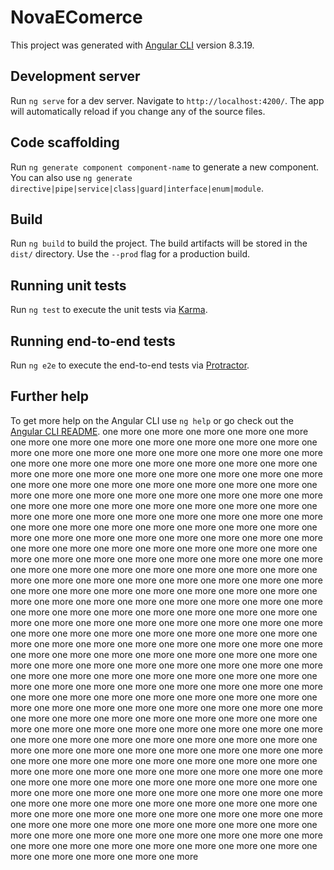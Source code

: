 # NovaEComerce

This project was generated with [Angular CLI](https://github.com/angular/angular-cli) version 8.3.19.

## Development server

Run `ng serve` for a dev server. Navigate to `http://localhost:4200/`. The app will automatically reload if you change any of the source files.

## Code scaffolding

Run `ng generate component component-name` to generate a new component. You can also use `ng generate directive|pipe|service|class|guard|interface|enum|module`.

## Build

Run `ng build` to build the project. The build artifacts will be stored in the `dist/` directory. Use the `--prod` flag for a production build.

## Running unit tests

Run `ng test` to execute the unit tests via [Karma](https://karma-runner.github.io).

## Running end-to-end tests

Run `ng e2e` to execute the end-to-end tests via [Protractor](http://www.protractortest.org/).

## Further help

To get more help on the Angular CLI use `ng help` or go check out the [Angular CLI README](https://github.com/angular/angular-cli/blob/master/README.md).
one more
one more
one more
one more
one more
one more
one more
one more
one more
one more
one more
one more
one more
one more
one more
one more
one more
one more
one more
one more
one more
one more
one more
one more
one more
one more
one more
one more
one more
one more
one more
one more
one more
one more
one more
one more
one more
one more
one more
one more
one more
one more
one more
one more
one more
one more
one more
one more
one more
one more
one more
one more
one more
one more
one more
one more
one more
one more
one more
one more
one more
one more
one more
one more
one more
one more
one more
one more
one more
one more
one more
one more
one more
one more
one more
one more
one more
one more
one more
one more
one more
one more
one more
one more
one more
one more
one more
one more
one more
one more
one more
one more
one more
one more
one more
one more
one more
one more
one more
one more
one more
one more
one more
one more
one more
one more
one more
one more
one more
one more
one more
one more
one more
one more
one more
one more
one more
one more
one more
one more
one more
one more
one more
one more
one more
one more
one more
one more
one more
one more
one more
one more
one more
one more
one more
one more
one more
one more
one more
one more
one more
one more
one more
one more
one more
one more
one more
one more
one more
one more
one more
one more
one more
one more
one more
one more
one more
one more
one more
one more
one more
one more
one more
one more
one more
one more
one more
one more
one more
one more
one more
one more
one more
one more
one more
one more
one more
one more
one more
one more
one more
one more
one more
one more
one more
one more
one more
one more
one more
one more
one more
one more
one more
one more
one more
one more
one more
one more
one more
one more
one more
one more
one more
one more
one more
one more
one more
one more
one more
one more
one more
one more
one more
one more
one more
one more
one more
one more
one more
one more
one more
one more
one more
one more
one more
one more
one more
one more
one more
one more
one more
one more
one more
one more
one more
one more
one more
one more
one more
one more
one more
one more
one more
one more
one more
one more
one more
one more
one more
one more
one more
one more
one more
one more
one more
one more
one more
one more
one more
one more
one more
one more
one more
one more
one more
one more
one more
one more
one more
one more
one more
one more
one more
one more
one more
one more
one more
one more
one more
one more
one more
one more
one more
one more
one more
one more
one more
one more
one more
one more
one more
one more
one more
one more
one more
one more
one more
one more
one more
one more
one more
one more
